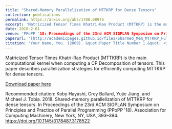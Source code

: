 ```yaml
---
title: "Shared-Memory Parallelization of MTTKRP for Dense Tensors"
collection: publications
permalink: https://arxiv.org/abs/1708.08976
excerpt: 'Matricized Tensor Times Khatri-Rao Product (MTTKRP) is the main computational kernel when computing a CP Decomposition of tensors. This paper describes parallelization strategies for efficiently computing MTTKRP for dense tensors.'
date: 2018-2-01
venue: 'PPoPP '18: Proceedings of the 23rd ACM SIGPLAN Symposium on Principles and Practice of Parallel Programming (Short Paper)'
paperurl: '[http://academicpages.github.io/files/Sharmed_Mem_MTTKRP_Full.pdf](https://doi.org/10.1145/3178487.3178522)'
citation: 'Your Name, You. (2009). &quot;Paper Title Number 1.&quot; <i>Journal 1</i>. 1(1).'
---
```

Matricized Tensor Times Khatri-Rao Product (MTTKRP) is the main computational kernel when computing a CP Decomposition of tensors. This paper describes parallelization strategies for efficiently computing MTTKRP for dense tensors.

[Download paper here](http://academicpages.github.io/files/Sharmed_Mem_MTTKRP_Full.pdf)

Recommended citation: Koby Hayashi, Grey Ballard, Yujie Jiang, and Michael J. Tobia. 2018. Shared-memory parallelization of MTTKRP for dense tensors. In Proceedings of the 23rd ACM SIGPLAN Symposium on Principles and Practice of Parallel Programming (PPoPP '18). Association for Computing Machinery, New York, NY, USA, 393–394. https://doi.org/10.1145/3178487.3178522
